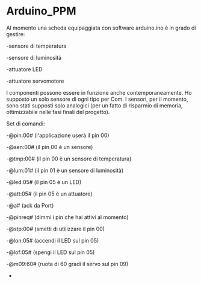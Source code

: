 # Arduino_PPM

Al momento una scheda equipaggiata con software arduino.ino è in grado di gestire:

-sensore di temperatura

-sensore di luminosità

-attuatore LED

-attuatore servomotore

I componenti possono essere in funzione anche contemporaneamente. Ho supposto un solo sensore di ogni tipo per Com.
I sensori, per il momento, sono stati supposti solo analogici (per un fatto di risparmio di memoria, ottimizzabile nelle fasi finali del progetto).

Set di comandi:

-@pin:00#   (l'applicazione userà il pin 00)

-@sen:00#  (il pin 00 è un sensore)

-@tmp:00#  (il pin 00 è un sensore di temperatura)

-@lum:01# (il pin 01 è un sensore di luminosità)

-@led:05# (il pin 05 è un LED)

-@att:05# (il pin 05 è un attuatore)

-@a#  (ack da Port)

-@pinreq# (dimmi i pin che hai attivi al momento)

-@stp:00#  (smetti di utilizzare il pin 00)

-@lon:05# (accendi il LED sul pin 05)

-@lof:05# (spengi il LED sul pin 05)

-@m09:60#  (ruota di 60 gradi il servo sul pin 09)

-


